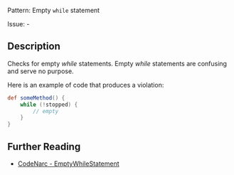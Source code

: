 Pattern: Empty `while` statement

Issue: -

## Description

Checks for empty *while* statements. Empty *while* statements are confusing and serve no purpose.

Here is an example of code that produces a violation:

``` groovy
def someMethod() {
    while (!stopped) {
        // empty
    }
}
```

## Further Reading

* [CodeNarc - EmptyWhileStatement](https://codenarc.github.io/CodeNarc/codenarc-rules-basic.html#emptywhilestatement-rule)